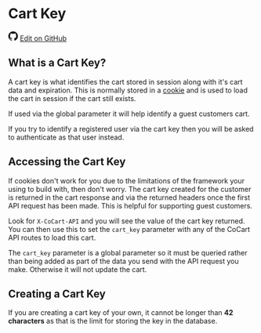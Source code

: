 # Cart Key #

<img src="images/github.svg" width="20" height="20" alt="GitHub Mark Logo"> [Edit on GitHub](https://github.com/co-cart/co-cart-docs/blob/master/source/includes/cocart-v2/wip/_cart_key.md)

## What is a Cart Key? ##

A cart key is what identifies the cart stored in session along with it's cart data and expiration. This is normally stored in a [cookie](#cookie) and is used to load the cart in session if the cart still exists.

If used via the global parameter it will help identify a guest customers cart.

<aside class="warning">
    If you try to identify a registered user via the cart key then you will be asked to authenticate as that user instead.
</aside>

## Accessing the Cart Key ##

If cookies don't work for you due to the limitations of the framework your using to build with, then don't worry. The cart key created for the customer is returned in the cart response and via the returned headers once the first API request has been made. This is helpful for supporting guest customers.

Look for `X-CoCart-API` and you will see the value of the cart key returned. You can then use this to set the `cart_key` parameter with any of the CoCart API routes to load this cart.

<aside class="warning">
    The <code>cart_key</code> parameter is a global parameter so it must be queried rather than being added as part of the data you send with the API request you make. Otherwise it will not update the cart.
</aside>

## Creating a Cart Key ##

If you are creating a cart key of your own, it cannot be longer than **42 characters** as that is the limit for storing the key in the database.
